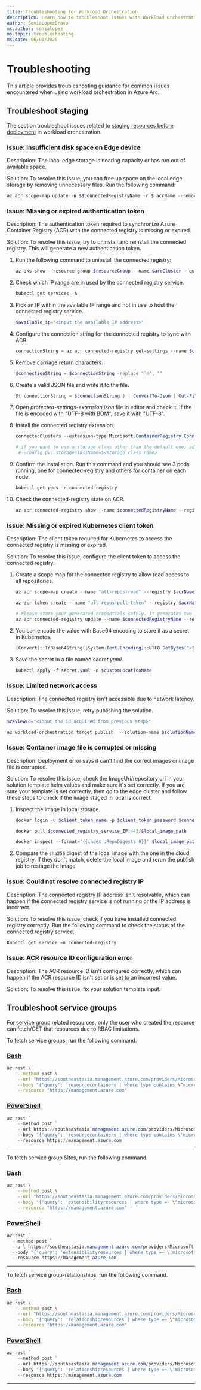 ```yaml
---
title: Troubleshooting for Workload Orchestration
description: Learn how to troubleshoot issues with Workload Orchestration.
author: SoniaLopezBravo
ms.author: sonialopez
ms.topic: troubleshooting
ms.date: 06/01/2025
---
```


# Troubleshooting

This article provides troubleshooting guidance for common issues encountered when using workload orchestration in Azure Arc.

## Troubleshoot staging

The section troubleshoot issues related to [staging resources before deployment](how-to-stage.md) in workload orchestration.

### Issue: Insufficient disk space on Edge device

Description: The local edge storage is nearing capacity or has run out of available space.

Solution: To resolve this issue, you can free up space on the local edge storage by removing unnecessary files. Run the following command:

```powershell
az acr scope-map update -n $$connectedRegistryName -r $ acrName --remove-repo $unwanted_repo_name metadata/read content/read
```

### Issue: Missing or expired authentication token 

Description: The authentication token required to synchronize Azure Container Registry (ACR) with the connected registry is missing or expired.

Solution: To resolve this issue, try to uninstall and reinstall the connected registry. This will generate a new authentication token. 

1. Run the following command to uninstall the connected registry:

    ```powershell
    az aks show --resource-group $resourceGroup --name $arcCluster --query "networkProfile.serviceCidr" 
    ```

1. Check which IP range are in used by the connected registry service.

    ```powershell
    kubectl get services -A 
    ```

1. Pick an IP within the available IP range and not in use to host the connected registry service.
 
    ```powershell
    $available_ip="<input the available IP address>" 
    ```

1. Configure the connection string for the connected registry to sync with ACR.  

    ```powershell
    connectionString = az acr connected-registry get-settings --name $connectedRegistryName --registry $acrName --parent-protocol https --generate-password 1 --query ACR_REGISTRY_CONNECTION_STRING --subscription $subId --output tsv --yes
    ```

1. Remove carriage return characters.

    ```powershell
    $connectionString = $connectionString -replace "`n", "" 
    ```

1. Create a valid JSON file and write it to the file.
 
    ```powershell
    @{ connectionString = $connectionString } | ConvertTo-Json | Out-File protected-settings-extension.json -Encoding utf8 
    ```
 
1. Open *protected-settings-extension.json* file in editor and check it. If the file is encoded with "UTF-8 with BOM", save it with "UTF-8". 
1. Install the connected registry extension.

    ```powershell
    connectedClusters --extension-type Microsoft.ContainerRegistry.ConnectedRegistry --name $connectedRegistryName --resource-group $resourceGroup --config service.clusterIP=$available_ip --config pvc.storageRequest=20Gi --config cert-manager.install=false --config-protected-file protected-settings-extension.json 

    # if you want to use a storage class other than the default one, add below flag: 
     #--config pvc.storageClassName=$<storage class name> 
    ```

1. Confirm the installation. Run this command and you should see 3 pods running, one for connected-registry and others for container on each node. 

    ```powershell
    kubectl get pods -n connected-registry 
    ```
 
1. Check the connected-registry state on ACR.

    ```powershell
    az acr connected-registry show --name $connectedRegistryName --registry $acrName --output table
    ```
 
### Issue: Missing or expired Kubernetes client token

Description: The client token required for Kubernetes to access the connected registry is missing or expired.

Solution: To resolve this issue, configure the client token to access the connected registry. 

1. Create a scope map for the connected registry to allow read access to all repositories.

    ```powershell
    az acr scope-map create --name "all-repos-read" --registry $acrName --repository "*" content/read metadata/read --description "Scope map for pulling from ACR." 
    
    az acr token create --name "all-repos-pull-token" --registry $acrName --scope-map "all-repos-read" 
    
    # Please store your generated credentials safely. It generates two passwords and either of the two can be used.
    az acr connected-registry update --name $connectedRegistryName --registry $acrName --add-client-token "all-repos-pull-token" 
    ```

1. You can encode the value with Base64 encoding to store it as a secret in Kubernetes.

    ```powershell
    [Convert]::ToBase64String([System.Text.Encoding]::UTF8.GetBytes("<tokenname/value>")) 
    ```

1. Save the secret in a file named *secret.yaml*.

    ```powershell
    kubectl apply -f secret.yaml -n $customLocationName 
    ```

### Issue: Limited network access

Description: The connected registry isn't accessible due to network latency.

Solution: To resolve this issue, retry publishing the solution.

```powershell
$reviewId="<input the id acquired from previous step>" 

az workload-orchestration target publish  --solution-name $solutionName --solution-version $solutionVersion --review-id $reviewId --resource-group $rg --target-name $targetName
```

### Issue: Container image file is corrupted or missing 

Description: Deployment error says it can't find the correct images or image file is corrupted. 

Solution: To resolve this issue, check the ImageUri/repository uri in your solution template helm values and make sure it's set correctly. If you are sure your template is set correctly, then go to the edge cluster and follow these steps to check if the image staged in local is correct.

1. Inspect the image in local storage.

    ```powershell
    docker login -u $client_token_name -p $client_token_password $connected_registry_service_IP 
    
    docker pull $connected_registry_service_IP:443/$local_image_path 
    
    docker inspect --format='{{index .RepoDigests 0}}' $local_image_path 
    ```

1. Compare the `sha256` digest of the local image with the one in the cloud registry. If they don't match, delete the local image and rerun the publish job to restage the image.

### Issue: Could not resolve connected registry IP

Description: The connected registry IP address isn't resolvable, which can happen if the connected registry service is not running or the IP address is incorrect.

Solution: To resolve this issue, check if you have installed connected registry correctly. Run the following command to check the status of the connected registry service.

```powershell
Kubectl get service –n connected-registry 
```

### Issue: ACR resource ID configuration error

Description: The ACR resource ID isn't configured correctly, which can happen if the ACR resource ID isn't set or is set to an incorrect value.

Solution: To resolve this issue, fix your solution template input. 


## Troubleshoot service groups 

For [service group](service-group.md) related resources, only the user who created the resource can fetch/GET that resources due to RBAC limitations.

To fetch service groups, run the following command.

### [Bash](#tab/bash)

```bash
az rest \
    --method post \
    --url "https://southeastasia.management.azure.com/providers/Microsoft.ResourceGraph/resources?api-version=2024-04-01" \
    --body "{'query': 'resourcecontainers | where type contains \"microsoft.management/serviceGroups\"'}" \
    --resource "https://management.azure.com"
```

### [PowerShell](#tab/powershell)

```powershell
az rest `
    --method post `
    --url https://southeastasia.management.azure.com/providers/Microsoft.ResourceGraph/resources?api-version=2024-04-01 `
    --body "{'query': 'resourcecontainers | where type contains \'microsoft.management/serviceGroups\''}" `
    --resource https://management.azure.com
```
***

To fetch service group Sites, run the following command.

### [Bash](#tab/bash)

```bash
az rest \
    --method post \
    --url "https://southeastasia.management.azure.com/providers/Microsoft.ResourceGraph/resources?api-version=2024-04-01" \
    --body "{'query': 'extensibilityresources | where type =~ \"microsoft.edge/sites\" | where id startswith \"/providers/microsoft.management/servicegroups\"'}" \
    --resource "https://management.azure.com"
```

### [PowerShell](#tab/powershell)

```powershell
az rest `
  --method post `
  --url https://southeastasia.management.azure.com/providers/Microsoft.ResourceGraph/resources?api-version=2024-04-01 `
  --body "{'query': 'extensibilityresources | where type =~ \'microsoft.edge/sites\' | where id startswith \'/providers/microsoft.management/servicegroups\''}" `
  --resource https://management.azure.com
```
***

To fetch service group-relationships, run the following command.

### [Bash](#tab/bash)

```bash
az rest \
    --method post \
    --url "https://southeastasia.management.azure.com/providers/Microsoft.ResourceGraph/resources?api-version=2024-04-01" \
    --body "{'query': 'relationshipresources | where type =~ \"microsoft.relationships/servicegroupmember\" | where id startswith \"$targetId\"'}" \
    --resource "https://management.azure.com"
```

### [PowerShell](#tab/powershell)

```powershell
az rest `
    --method post `
    --url https://southeastasia.management.azure.com/providers/Microsoft.ResourceGraph/resources?api-version=2024-04-01 `
    --body "{'query': 'relationshipresources | where type =~ \'microsoft.relationships/servicegroupmember\' | where id startswith \'$targetId\''}" `
    --resource https://management.azure.com
```
***